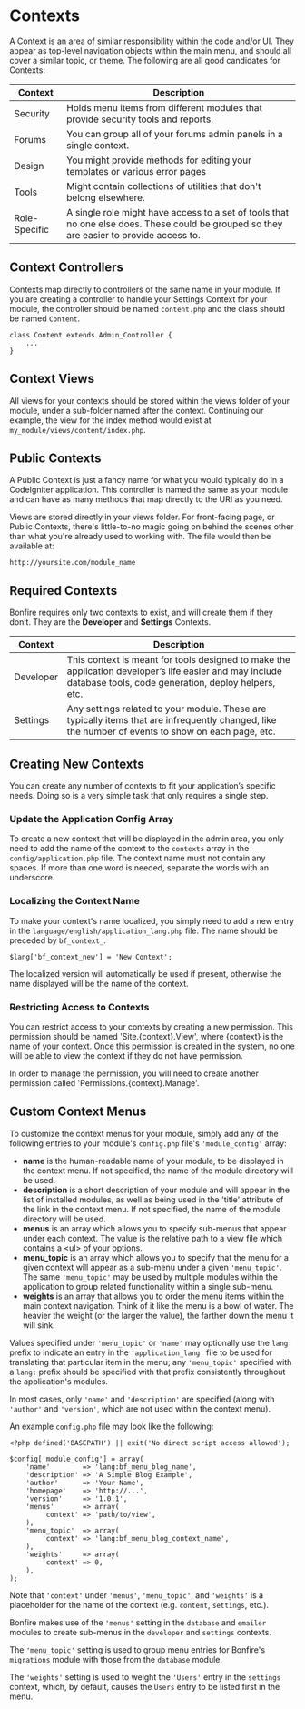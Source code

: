 # Contexts

A Context is an area of similar responsibility within the code and/or UI.  They appear as top-level navigation objects within the main menu, and should all cover a similar topic, or theme. The following are all good candidates for Contexts:

Context         | Description
----------------|---------------
Security        | Holds menu items from different modules that provide security tools and reports.
Forums          | You can group all of your forums admin panels in a single context.
Design          | You might provide methods for editing your templates or various error pages
Tools           | Might contain collections of utilities that don't belong elsewhere.
Role-Specific   | A single role might have access to a set of tools that no one else does. These could be grouped so they are easier to provide access to. |


<a name="controllers"></a>
## Context Controllers

Contexts map directly to controllers of the same name in your module. If you are creating a controller to handle your Settings Context for your module, the controller should be named `content.php` and the class should be named `Content`.


    class Content extends Admin_Controller {
        ...
    }

<a name="views"></a>
## Context Views

All views for your contexts should be stored within the views folder of your module, under a sub-folder named after the context. Continuing our example, the view for the index method would exist at `my_module/views/content/index.php`.


<a name="public"></a>
## Public Contexts

A Public Context is just a fancy name for what you would typically do in a CodeIgniter application. This controller is named the same as your module and can have as many methods that map directly to the URI as you need.

Views are stored directly in your views folder. For front-facing page, or Public Contexts, there's little-to-no magic going on behind the scenes other than what you're already used to working with. The file would then be available at:

    http://yoursite.com/module_name


<a name="required"></a>
## Required Contexts

Bonfire requires only two contexts to exist, and will create them if they don’t. They are the **Developer** and **Settings** Contexts.

Context     | Description
------------|------------------
Developer   | This context is meant for tools designed to make the application developer’s life easier and may include database tools, code generation, deploy helpers, etc. |
Settings    | Any settings related to your module.  These are typically items that are infrequently changed, like the number of events to show on each page, etc. |


<a name="custom"></a>
## Creating New Contexts

You can create any number of contexts to fit your application’s specific needs.  Doing so is a very simple task that only requires a single step.

<a name="array"></a>
###  Update the Application Config Array

To create a new context that will be displayed in the admin area, you only need to add the name of the context to the `contexts` array in the `config/application.php` file. The context name must not contain any spaces. If more than one word is needed, separate the words with an underscore.


<a name="name"></a>
### Localizing the Context Name

To make your context's name localized, you simply need to add a new entry in the `language/english/application_lang.php` file. The name should be preceded by `bf_context_`.


    $lang['bf_context_new'] = 'New Context';


The localized version will automatically be used if present, otherwise the name displayed will be the name of the context.

<a name="access"></a>
### Restricting Access to Contexts

You can restrict access to your contexts by creating a new permission. This permission should be named 'Site.{context}.View', where <td>{context}</td> is the name of your context. Once this permission is created in the system, no one will be able to view the context if they do not have permission.

In order to manage the permission, you will need to create another permission called 'Permissions.{context}.Manage'.

## Custom Context Menus

To customize the context menus for your module, simply add any of the following entries to your module's `config.php` file's `'module_config'` array:

- **name** is the human-readable name of your module, to be displayed in the context menu. If not specified, the name of the module directory will be used.
- **description** is a short description of your module and will appear in the list of installed modules, as well as being used in the 'title' attribute of the link in the context menu. If not specified, the name of the module directory will be used.
- **menus** is an array which allows you to specify sub-menus that appear under each context. The value is the relative path to a view file which contains a &lt;ul&gt; of your options.
- **menu_topic** is an array which allows you to specify that the menu for a given context will appear as a sub-menu under a given `'menu_topic'`. The same `'menu_topic'` may be used by multiple modules within the application to group related functionality within a single sub-menu.
- **weights** is an array that allows you to order the menu items within the main context navigation. Think of it like the menu is a bowl of water. The heavier the weight (or the larger the value), the farther down the menu it will sink.

Values specified under `'menu_topic'` or `'name'` may optionally use the `lang:` prefix to indicate an entry in the `'application_lang'` file to be used for translating that particular item in the menu; any `'menu_topic'` specified with a `lang:` prefix should be specified with that prefix consistently throughout the application's modules.

In most cases, only `'name'` and `'description'` are specified (along with `'author'` and `'version'`, which are not used within the context menu).

An example `config.php` file may look like the following:

    <?php defined('BASEPATH') || exit('No direct script access allowed');

    $config['module_config'] = array(
        'name'        => 'lang:bf_menu_blog_name',
        'description' => 'A Simple Blog Example',
        'author'      => 'Your Name',
        'homepage'    => 'http://...',
        'version'     => '1.0.1',
        'menus'       => array(
            'context' => 'path/to/view',
        ),
        'menu_topic'  => array(
            'context' => 'lang:bf_menu_blog_context_name',
        ),
        'weights'     => array(
            'context' => 0,
        ),
    );

Note that `'context'` under `'menus'`, `'menu_topic'`, and `'weights'` is a placeholder for the name of the context (e.g. `content`, `settings`, etc.).

Bonfire makes use of the `'menus'` setting in the `database` and `emailer` modules to create sub-menus in the `developer` and `settings` contexts.

The `'menu_topic'` setting is used to group menu entries for Bonfire's `migrations` module with those from the `database` module.

The `'weights'` setting is used to weight the `'Users'` entry in the `settings` context, which, by default, causes the `Users` entry to be listed first in the menu.
